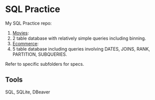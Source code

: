 # SQL Practice

My SQL Practice repo:
1. [Movies](https://github.com/lorcanrae/SQL-practice/tree/master/movies-database):
  2. 2 table database with relatively simple queries including binning.
1. [Ecommerce](https://github.com/lorcanrae/SQL-practice/tree/master/ecommerce-database):
  2. 5 table database including queries involving DATES, JOINS, RANK, PARTITION, SUBQUERIES.

Refer to specific subfolders for specs.

## Tools

SQL, SQLite, DBeaver
